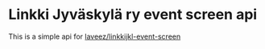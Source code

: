 # Linkki Jyväskylä ry event screen api

This is a simple api for [laveez/linkkijkl-event-screen](https://github.com/laveez/linkkijkl-event-screen)
